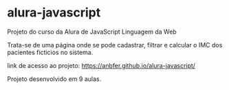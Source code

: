 # alura-javascript
Projeto do curso da Alura de JavaScript Linguagem da Web

Trata-se de uma página onde se pode cadastrar, filtrar e calcular o IMC dos pacientes ficticios no sistema.

link de acesso ao projeto: https://anbfer.github.io/alura-javascript/

Projeto desenvolvido em 9 aulas.
